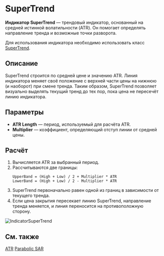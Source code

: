 # SuperTrend

**Индикатор SuperTrend** — трендовый индикатор, основанный на средней истинной волатильности (ATR). Он помогает определять направление тренда и возможные точки разворота.

Для использования индикатора необходимо использовать класс [SuperTrend](xref:StockSharp.Algo.Indicators.SuperTrend).

## Описание

SuperTrend строится по средней цене и значению ATR. Линия индикатора меняет своё положение с верхней части цены на нижнюю (и наоборот) при смене тренда. Таким образом, SuperTrend позволяет визуально выделять текущий тренд до тех пор, пока цена не пересечёт линию индикатора.

## Параметры

- **ATR Length** — период, используемый для расчёта ATR.
- **Multiplier** — коэффициент, определяющий отступ линии от средней цены.

## Расчёт

1. Вычисляется ATR за выбранный период.
2. Рассчитываются две границы:
   ```
   UpperBand = (High + Low) / 2 + Multiplier * ATR
   LowerBand = (High + Low) / 2 - Multiplier * ATR
   ```
3. SuperTrend первоначально равен одной из границ в зависимости от текущего тренда.
4. Если цена закрытия пересекает линию SuperTrend, направление тренда меняется, и линия переносится на противоположную сторону.

![IndicatorSuperTrend](../../../../images/indicatorsupertrend.png)

## См. также

[ATR](atr.md)
[Parabolic SAR](parabolic_sar.md)
